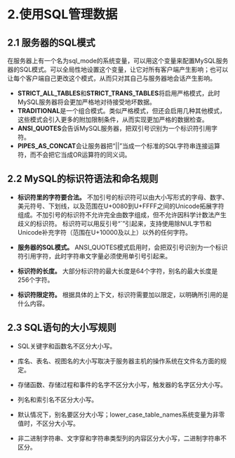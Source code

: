 # 2.使用SQL管理数据

## 2.1 服务器的SQL模式

在服务器上有一个名为sql_mode的系统变量，可以用这个变量来配置MySQL服务器的SQL模式。可以全局性地设置这个变量，让它对所有客户端产生影响；也可以让每个客户端自己更改这个模式，从而只对其自己与服务器地会话产生影响。

- **STRICT_ALL_TABLES**和**STRICT_TRANS_TABLES**将启用严格模式，此时MySQL服务器将会更加严格地对待接受地坏数据。
- **TRADITIONAL**是一个组合模式。类似严格模式，但还会启用几种其他模式，这些模式会引入更多的附加限制条件，从而实现更加严格的数据检查。
- **ANSI_QUOTES**会告诉MySQL服务器，把双引号识别为一个标识符引用字符。
- **PIPES_AS_CONCAT**会让服务器把“||”当成一个标准的SQL字符串连接运算符，而不会把它当成OR运算符的同义词。

## 2.2 MySQL的标识符语法和命名规则

- **标识符里的字符要合法。**
不加引号的标识符可以由大小写形式的字母、数字、美元符号、下划线，以及范围在U+0080到U+FFFF之间的Unicode拓展字符组成。不加引号的标识符不允许完全由数字组成，但不允许因科学计数法产生歧义的标识符。
标识符可以用反引号“`”引起来，支持使用除NUL字节和Unicode补充字符（范围在U+10000及以上）以外的任何字符。

- **服务器的SQL模式。**
ANSI_QUOTES模式启用时，会把双引号识别为一个标识符引用字符，此时字符串文字量必须使用单引号引起来。

- **标识符的长度。**
大部分标识符的最大长度是64个字符，别名的最大长度是256个字符。

- **标识符限定符。**
根据具体的上下文，标识符需要加以限定，以明确所引用的是什么内容。

## 2.3 SQL语句的大小写规则

- SQL关键字和函数名不区分大小写。

- 库名、表名、视图名的大小写取决于服务器主机的操作系统在文件名方面的规定。

- 存储函数、存储过程和事件的名字不区分大小写，触发器的名字区分大小写。

- 列名和索引名不区分大小写。

- 默认情况下，别名要区分大小写；lower_case_table_names系统变量为非零值时，不区分大小写。

- 非二进制字符串、文字穿和字符串类型列的内容区分大小写，二进制字符串不区分。

